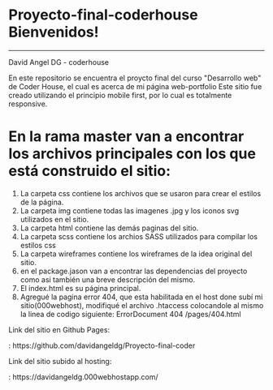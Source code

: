 # Proyecto-final-coderhouse Bienvenidos!
_________________________________________________________________________________________________________________________

David Angel DG - coderhouse

En este repositorio se encuentra el proycto final del curso "Desarrollo web" de Coder House, el cual es acerca de mi página web-portfolio
Este sitio fue creado utilizando el principio mobile first, por lo cual es totalmente responsive.

# En la rama master van a encontrar los archivos principales con los que está construido el sitio:

1. La carpeta css contiene los archivos que se usaron para crear el estilos de la página.
2. La carpeta img contiene todas las imagenes .jpg y los iconos svg utilizados en el sitio.
3. La carpeta html contiene las demás paginas del sitio.
4. La carpeta scss contiene los archios SASS utilizados para compilar los estilos css
5. La carpeta wireframes contiene los wireframes de la idea original del sitio.
6. en el package.jason van a encontrar las dependencias del proyecto como asi también una breve descripción del mismo.
7. El index.html es su página principal.
8. Agregué la pagina error 404, que esta habilitada en el host done subí mi sitio(000webhost), modifiqué el archivo .htaccess colocandole al mismo la linea de codigo siguiente:    ErrorDocument 404 /pages/404.html


Link del sitio en Github Pages:
<link> : https://github.com/davidangeldg/Proyecto-final-coder

Link del sitio subido al hosting:
<link> : https://davidangeldg.000webhostapp.com/
